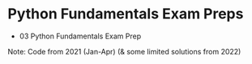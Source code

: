 # Python Fundamentals Exam Preps
- 03 Python Fundamentals Exam Prep

Note: Code from 2021 (Jan-Apr) (& some limited solutions from 2022)
